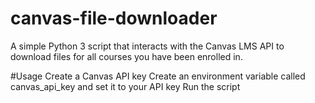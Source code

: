 # canvas-file-downloader
A simple Python 3 script that interacts with the Canvas LMS API to download files for all courses you have been enrolled in.

#Usage
Create a Canvas API key
Create an environment variable called canvas_api_key and set it to your API key
Run the script
